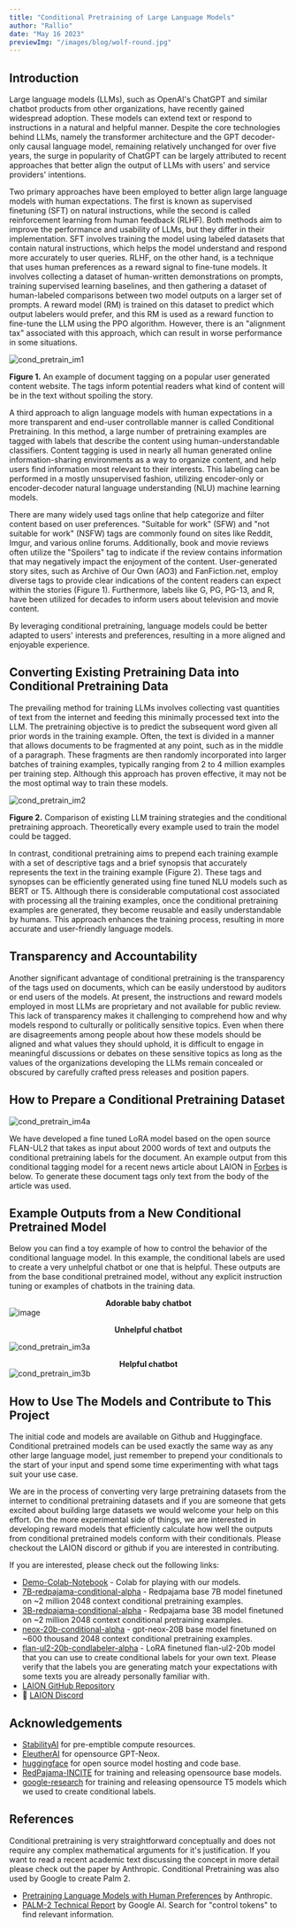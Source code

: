 ```yaml
---
title: "Conditional Pretraining of Large Language Models"
author: "Rallio"
date: "May 16 2023"
previewImg: "/images/blog/wolf-round.jpg"
---
```



## **Introduction**

Large language models (LLMs), such as OpenAI's ChatGPT and similar chatbot products from other organizations, have recently gained widespread adoption. These models can extend text or respond to instructions in a natural and helpful manner. Despite the core technologies behind LLMs, namely the transformer architecture and the GPT decoder-only causal language model, remaining relatively unchanged for over five years, the surge in popularity of ChatGPT can be largely attributed to recent approaches that better align the output of LLMs with users' and service providers' intentions.


Two primary approaches have been employed to better align large language models with human expectations. The first is known as supervised finetuning (SFT) on natural instructions, while the second is called reinforcement learning from human feedback (RLHF). Both methods aim to improve the performance and usability of LLMs, but they differ in their implementation. SFT involves training the model using labeled datasets that contain natural instructions, which helps the model understand and respond more accurately to user queries. RLHF, on the other hand, is a technique that uses human preferences as a reward signal to fine-tune models. It involves collecting a dataset of human-written demonstrations on prompts, training supervised learning baselines, and then gathering a dataset of human-labeled comparisons between two model outputs on a larger set of prompts. A reward model (RM) is trained on this dataset to predict which output labelers would prefer, and this RM is used as a reward function to fine-tune the LLM using the PPO algorithm. However, there is an "alignment tax" associated with this approach, which can result in worse performance in some situations.

![cond_pretrain_im1](https://github.com/LAION-AI/laion.ai/assets/22318853/77ce9e7d-4bdb-4fd4-b0fe-0a8d8498cea8)

**Figure 1.** An example of document tagging on a popular user generated content website. The tags inform potential readers what kind of content will be in the text without spoiling the story.


A third approach to align language models with human expectations in a more transparent and end-user controllable manner is called Conditional Pretraining. In this method, a large number of pretraining examples are tagged with labels that describe the content using human-understandable classifiers. Content tagging is used in nearly all human generated online information-sharing environments as a way to organize content, and help users find information most relevant to their interests. This labeling can be performed in a mostly unsupervised fashion, utilizing encoder-only or encoder-decoder natural language understanding (NLU) machine learning models.

There are many widely used tags online that help categorize and filter content based on user preferences. "Suitable for work" (SFW) and "not suitable for work" (NSFW) tags are commonly found on sites like Reddit, Imgur, and various online forums. Additionally, book and movie reviews often utilize the "Spoilers" tag to indicate if the review contains information that may negatively impact the enjoyment of the content. User-generated story sites, such as Archive of Our Own (AO3) and FanFiction.net, employ diverse tags to provide clear indications of the content readers can expect within the stories (Figure 1). Furthermore, labels like G, PG, PG-13, and R, have been utilized for decades to inform users about television and movie content.

By leveraging conditional pretraining, language models could be better adapted to users' interests and preferences, resulting in a more aligned and enjoyable experience.


## **Converting Existing Pretraining Data into Conditional Pretraining Data**

The prevailing method for training LLMs involves collecting vast quantities of text from the internet and feeding this minimally processed text into the LLM. The pretraining objective is to predict the subsequent word given all prior words in the training example. Often, the text is divided in a manner that allows documents to be fragmented at any point, such as in the middle of a paragraph. These fragments are then randomly incorporated into larger batches of training examples, typically ranging from 2 to 4 million examples per training step. Although this approach has proven effective, it may not be the most optimal way to train these models.

![cond_pretrain_im2](https://github.com/LAION-AI/laion.ai/assets/22318853/4e3adab4-b20c-4c91-9b2f-e2140a8902b0)

**Figure 2.** Comparison of existing LLM training strategies and the conditional pretraining approach. Theoretically every example used to train the model could be tagged.

In contrast, conditional pretraining aims to prepend each training example with a set of descriptive tags and a brief synopsis that accurately represents the text in the training example (Figure 2). These tags and synopses can be efficiently generated using fine tuned NLU models such as BERT or T5. Although there is considerable computational cost associated with processing all the training examples, once the conditional pretraining examples are generated, they become reusable and easily understandable by humans. This approach enhances the training process, resulting in more accurate and user-friendly language models.


## **Transparency and Accountability**

Another significant advantage of conditional pretraining is the transparency of the tags used on documents, which can be easily understood by auditors or end users of the models. At present, the instructions and reward models employed in most LLMs are proprietary and not available for public review. This lack of transparency makes it challenging to comprehend how and why models respond to culturally or politically sensitive topics. Even when there are disagreements among people about how these models should be aligned and what values they should uphold, it is difficult to engage in meaningful discussions or debates on these sensitive topics as long as the values of the organizations developing the LLMs remain concealed or obscured by carefully crafted press releases and position papers.


## **How to Prepare a Conditional Pretraining Dataset**

![cond_pretrain_im4a](https://github.com/LAION-AI/laion.ai/assets/22318853/741f09aa-37b8-4aa3-a2f2-365c57299137)

We have developed a fine tuned LoRA model based on the open source FLAN-UL2 that takes as input about 2000 words of text and outputs the conditional pretraining labels for the document. An example output from this conditional tagging model for a recent news article about LAION in [Forbes](https://www.forbes.com/sites/hessiejones/2023/04/19/amid-growing-call-to-pause-ai-research-laion-petitions-governments-to-keep-agi-research-open-active-and-responsible/) is below. To generate these document tags only text from the body of the article was used.

## **Example Outputs from a New Conditional Pretrained Model**

Below you can find a toy example of how to control the behavior of the conditional language model. In this example, the conditional labels are used to create a very unhelpful chatbot or one that is helpful. These outputs are from the base conditional pretrained model, without any explicit instruction tuning or examples of chatbots in the training data.

**<center>Adorable baby chatbot</center>**
![image](https://github.com/LAION-AI/laion.ai/assets/22318853/85aca1d8-2243-467b-a5b1-d2abc7ffad09)

**<center>Unhelpful chatbot</center>**

![cond_pretrain_im3a](https://github.com/LAION-AI/laion.ai/assets/22318853/5b0a226a-04e0-49c3-9018-c4bb678e052c)


**<center>Helpful chatbot</center>**
![cond_pretrain_im3b](https://github.com/LAION-AI/laion.ai/assets/22318853/4e3878ea-3faa-4349-9b74-8d09d960516e)


## **How to Use The Models and Contribute to This Project**

The initial code and models are available on Github and Huggingface. Conditional pretrained models can be used exactly the same way as any other large language model, just remember to prepend your conditionals to the start of your input and spend some time experimenting with what tags suit your use case. 

We are in the process of converting very large pretraining datasets from the internet to conditional pretraining datasets and if you are someone that gets excited about building large datasets we would welcome your help on this effort. On the more experimental side of things, we are interested in developing reward models that efficiently calculate how well the outputs from conditional pretrained models conform with their conditionals. Please checkout the LAION discord or github if you are interested in contributing.


If you are interested, please check out the following links:
- [Demo-Colab-Notebook](https://colab.research.google.com/drive/1fbXOqeEkqygnWKSPKddQtaMiZEc0KYFY?usp=sharing) - Colab for playing with our models.
- [7B-redpajama-conditional-alpha](https://huggingface.co/Rallio67/7B-redpajama-conditional-alpha) - Redpajama base 7B model finetuned on ~2 million 2048 context conditional pretraining examples.
- [3B-redpajama-conditional-alpha](https://huggingface.co/Rallio67/3B-redpajama-conditional-alpha) - Redpajama base 3B model finetuned on ~2 million 2048 context conditional pretraining examples.
- [neox-20b-conditional-alpha](https://huggingface.co/Rallio67/neox-20b-conditional-alpha) - gpt-neox-20B base model finetuned on ~600 thousand 2048 context conditional pretraining examples.
- [flan-ul2-20b-condlabeler-alpha](https://huggingface.co/Rallio67/condlabeler-alpha) - LoRA finetuned flan-ul2-20b model that you can use to create conditional labels for your own text. Please verify that the labels you are generating match your expectations with some texts you are already personally familiar with.
- [LAION GitHub Repository](https://github.com/LAION-AI/)
- 💬 [LAION Discord](https://discord.gg/HzJU2kuC)

## **Acknowledgements**
- [StabilityAI](https://stability.ai/) for pre-emptible compute resources.
- [EleutherAI](https://github.com/EleutherAI/gpt-neox) for opensource GPT-Neox.
- [huggingface](https://huggingface.co/) for open source model hosting and code base.
- [RedPajama-INCITE](https://www.together.xyz/blog/redpajama-models-v1) for training and releasing opensource base models.
- [google-research](https://github.com/google-research/t5x) for training and releasing opensource T5 models which we used to create conditional labels.

## **References**
Conditional pretraining is very straightforward conceptually and does not require any complex mathematical arguments for it's justification. If you want to read a recent academic text discussing the concept in more detail please check out the paper by Anthropic. Conditional Pretraining was also used by Google to create Palm 2.
- [Pretraining Language Models with Human Preferences](https://arxiv.org/abs/2302.08582) by Anthropic.
- [PALM-2 Technical Report](https://ai.google/static/documents/palm2techreport.pdf) by Google AI. Search for "control tokens" to find relevant information.
